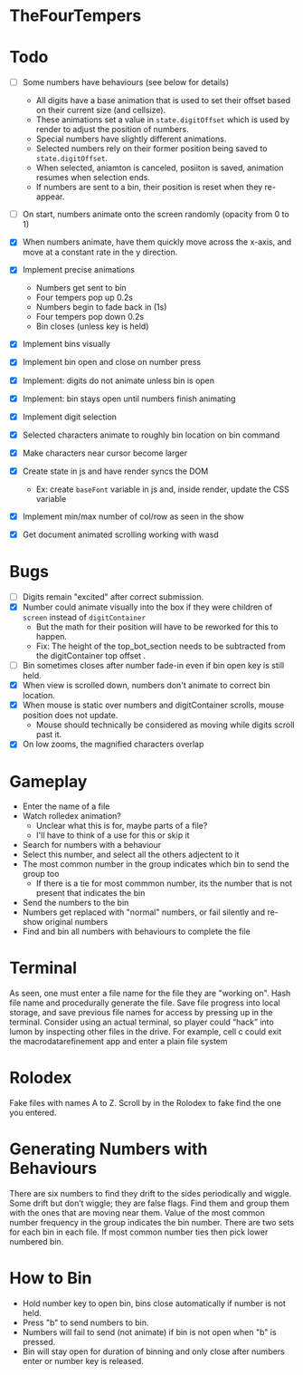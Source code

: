 # TheFourTempers

# Todo

- [ ] Some numbers have behaviours (see below for details)
    - All digits have a base animation that is used to set their offset based on their current size (and cellsize).
    - These animations set a value in `state.digitOffset` which is used by render to adjust the position of numbers.
    - Special numbers have slightly different animations.
    - Selected numbers rely on their former position being saved to `state.digitOffset`.
    - When selected, aniamton is canceled, posiiton is saved, animation resumes when selection ends.
    - If numbers are sent to a bin, their position is reset when they re-appear.
- [ ] On start, numbers animate onto the screen randomly (opacity from 0 to 1)

- [x] When numbers animate, have them quickly move across the x-axis, and move at a constant rate in the y direction.
- [x] Implement precise animations
    - Numbers get sent to bin
    - Four tempers pop up 0.2s
    - Numbers begin to fade back in (1s)
    - Four tempers pop down 0.2s
    - Bin closes (unless key is held)
- [x] Implement bins visually
- [x] Implement bin open and close on number press
- [x] Implement: digits do not animate unless bin is open
- [x] Implement: bin stays open until numbers finish animating
- [x] Implement digit selection
- [x] Selected characters animate to roughly bin location on bin command
- [x] Make characters near cursor become larger
- [x] Create state in js and have render syncs the DOM
    - Ex: create `baseFont` variable in js and, inside render, update the CSS variable
- [x] Implement min/max number of col/row as seen in the show
- [x] Get document animated scrolling working with wasd

# Bugs

- [ ] Digits remain "excited" after correct submission.
- [x] Number could animate visually into the box if they were children of `screen` instead of `digitContainer`
    - But the math for their position will have to be reworked for this to happen.
    - Fix: The height of the top_bot_section needs to be subtracted from the digitContainer top offset .
- [ ] Bin sometimes closes after number fade-in even if bin open key is still held.
- [x] When view is scrolled down, numbers don't animate to correct bin location.
- [x] When mouse is static over numbers and digitContainer scrolls, mouse position does not update.
    - Mouse should technically be considered as moving while digits scroll past it.
- [x] On low zooms, the magnified characters overlap

# Gameplay

- Enter the name of a file
- Watch rolledex animation?
    - Unclear what this is for, maybe parts of a file?
    - I'll have to think of a use for this or skip it
- Search for numbers with a behaviour
- Select this number, and select all the others adjectent to it
- The most common number in the group indicates which bin to send the group too
    - If there is a tie for most commmon number, its the number that is not present that indicates the bin
- Send the numbers to the bin
- Numbers get replaced with "normal" numbers, or fail silently and re-show original numbers
- Find and bin all numbers with behaviours to complete the file

# Terminal

As seen, one must enter a file name for the file they are "working on". Hash file name and procedurally generate the file.
Save file progress into local storage, and save previous file names for access by pressing up in the terminal.
Consider using an actual terminal, so player could “hack” into lumon by inspecting other files in the drive. 
For example, cell c could exit the macrodatarefinement app and enter a plain file system  

# Rolodex

Fake files with names A to Z. Scroll by in the Rolodex to fake find the one you entered.

# Generating Numbers with Behaviours

There are six numbers to find they drift to the sides periodically and wiggle. Some drift but don’t wiggle; they are false flags. Find them and group them with the ones that are moving near them. 
Value of the most common number frequency in the group indicates the bin number. There are two sets for each bin in each file. If most common number ties then pick lower numbered bin.

# How to Bin

- Hold number key to open bin, bins close automatically if number is not held.
- Press "b" to send numbers to bin.
- Numbers will fail to send (not animate) if bin is not open when "b" is pressed.
- Bin will stay open for duration of binning and only close after numbers enter or number key is released.
